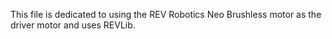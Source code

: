 This file is dedicated to using the REV Robotics Neo Brushless motor as the driver motor and uses REVLib.
